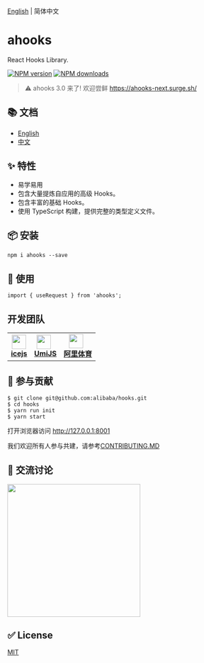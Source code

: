 [English](https://github.com/alibaba/hooks/blob/master/README.md) | 简体中文

# ahooks

React Hooks Library.

[![NPM version][image-1]][1] [![NPM downloads][image-2]][2]

> :warning: ahooks 3.0 来了! 欢迎尝鲜 <a href="https://ahooks-next.surge.sh/" target="_blank">https://ahooks-next.surge.sh/</a>

## 📚 文档

- [English](https://ahooks.js.org/)
- [中文](https://ahooks.js.org/zh-CN/)

## ✨ 特性

- 易学易用
- 包含大量提炼自应用的高级 Hooks。
- 包含丰富的基础 Hooks。
- 使用 TypeScript 构建，提供完整的类型定义文件。

## 📦 安装

```
npm i ahooks --save
```

## 🔨 使用

```
import { useRequest } from 'ahooks';
```

## 开发团队

<table>
  <tbody>
    <tr>
      <td align="center">
        <a target="_blank" href="https://github.com/alibaba/ice">
          <img
            width="32"
            src="https://img.alicdn.com/tfs/TB1Jd.tb79l0K4jSZFKXXXFjpXa-482-264.png"
          />
          <br>
          <strong>icejs</strong>
        </a>
      </td>
      <td align="center">
        <a target="_blank" href="https://github.com/umijs/umi">
          <img
            width="32"
            style="vertical-align: -0.32em; margin-right: 8px;"
            src="https://img.alicdn.com/tfs/TB1fhqaLAT2gK0jSZFkXXcIQFXa-132-130.png"
          />
          <br>
          <strong>UmiJS</strong>
        </a>
      </td>
       <td align="center">
        <a target="_blank" href="https://www.alisports.com/">
          <img
            width="32"
            style="vertical-align: -0.32em; margin-right: 8px;"
            src="https://gw.alicdn.com/tfs/TB13XKjLuL2gK0jSZFmXXc7iXXa-205-59.png"
          />
          <br>
          <strong>阿里体育</strong>
        </a>
      </td>
    </tr>
  </tbody>
</table>

## 🤝 参与贡献

```
$ git clone git@github.com:alibaba/hooks.git
$ cd hooks
$ yarn run init
$ yarn start
```

打开浏览器访问 http://127.0.0.1:8001

我们欢迎所有人参与共建，请参考[CONTRIBUTING.MD](https://github.com/alibaba/hooks/blob/master/CONTRIBUTING.MD)

## 👥 交流讨论

<img src="https://user-images.githubusercontent.com/12526493/141303172-68f25577-c7b7-4ff7-bdff-25fd0f4d5214.JPG" width="300" />

## ✅ License

[MIT](https://github.com/alibaba/hooks/blob/master/LICENSE)

[1]: https://www.npmjs.com/package/ahooks
[2]: https://npmjs.org/package/ahooks
[image-1]: https://img.shields.io/npm/v/ahooks.svg?style=flat
[image-2]: https://img.shields.io/npm/dm/ahooks.svg?style=flat
